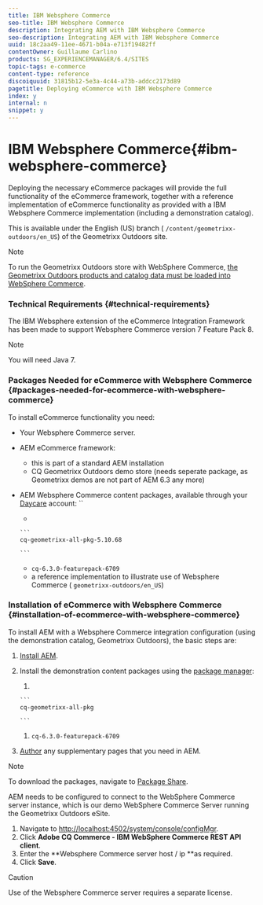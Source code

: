 ```yaml
---
title: IBM Websphere Commerce
seo-title: IBM Websphere Commerce
description: Integrating AEM with IBM Websphere Commerce
seo-description: Integrating AEM with IBM Websphere Commerce
uuid: 18c2aa49-11ee-4671-b04a-e713f19482ff
contentOwner: Guillaume Carlino
products: SG_EXPERIENCEMANAGER/6.4/SITES
topic-tags: e-commerce
content-type: reference
discoiquuid: 31815b12-5e3a-4c44-a73b-addcc2173d89
pagetitle: Deploying eCommerce with IBM Websphere Commerce
index: y
internal: n
snippet: y
---
```


# IBM Websphere Commerce{#ibm-websphere-commerce}

Deploying the necessary eCommerce packages will provide the full functionality of the eCommerce framework, together with a reference implementation of eCommerce functionality as provided with a IBM Websphere Commerce implementation (including a demonstration catalog).

This is available under the English (US) branch ( `/content/geometrixx-outdoors/en_US`) of the Geometrixx Outdoors site.

>[!NOTE]
>
>To run the Geometrixx Outdoors store with WebSphere Commerce, [the Geometrixx Outdoors products and catalog data must be loaded into WebSphere Commerce](../../../sites/deploying/using/setup.md).

### Technical Requirements {#technical-requirements}

The IBM Websphere extension of the eCommerce Integration Framework has been made to support Websphere Commerce version 7 Feature Pack 8.

>[!NOTE]
>
>You will need Java 7.

### Packages Needed for eCommerce with Websphere Commerce {#packages-needed-for-ecommerce-with-websphere-commerce}

To install eCommerce functionality you need:

* Your Websphere Commerce server.
* AEM eCommerce framework:

    * this is part of a standard AEM installation  
    * CQ Geometrixx Outdoors demo store (needs seperate package, as Geometrixx demos are not part of AEM 6.3 any more)

* AEM Websphere Commerce content packages, available through your [Daycare](http://daycare.day.com/home.html) account: ``

    * 
    
      ```    
      cq-geometrixx-all-pkg-5.10.68
      
      ```    
    
    * `cq-6.3.0-featurepack-6709`
    * a reference implementation to illustrate use of Websphere Commerce ( `geometrixx-outdoors/en_US`)

### Installation of eCommerce with Websphere Commerce {#installation-of-ecommerce-with-websphere-commerce}

To install AEM with a Websphere Commerce integration configuration (using the demonstration catalog, Geometrixx Outdoors), the basic steps are:

1. [Install AEM](../../../sites/deploying/using/deploy.md).
1. Install the demonstration content packages using the [package manager](../../../sites/administering/using/package-manager.md):

    1. 
    
       ```    
       cq-geometrixx-all-pkg
       
       ```    
    
    1. `cq-6.3.0-featurepack-6709`

1. [Author](../../../sites/authoring/using/page-authoring.md) any supplementary pages that you need in AEM.

>[!NOTE]
>
>To download the packages, navigate to [Package Share](../../../sites/administering/using/package-manager.md#main-pars-title-3).

AEM needs to be configured to connect to the WebSphere Commerce server instance, which is our demo WebSphere Commerce Server running the Geometrixx Outdoors eSite.

1. Navigate to [http://localhost:4502/system/console/configMgr](http://localhost:4502/system/console/configMgr).
1. Click **Adobe CQ Commerce - IBM WebSphere Commerce REST API client**.
1. Enter the **Websphere Commerce server host / ip **as required.
1. Click **Save**.

>[!CAUTION]
>
>Use of the Websphere Commerce server requires a separate license.


